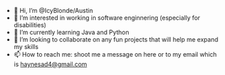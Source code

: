 - 👋 Hi, I’m @IcyBlonde/Austin
- 👀 I’m interested in working in software enginnering (especially for disabilities)
- 🌱 I’m currently learning Java and Python
- 💞️ I’m looking to collaborate on any fun projects that will help me expand my skills
- 📫 How to reach me: shoot me a message on here or to my email which is haynesad4@gmail.com

<!---
IcyBlonde/IcyBlonde is a ✨ special ✨ repository because its `README.md` (this file) appears on your GitHub profile.
You can click the Preview link to take a look at your changes.
--->
